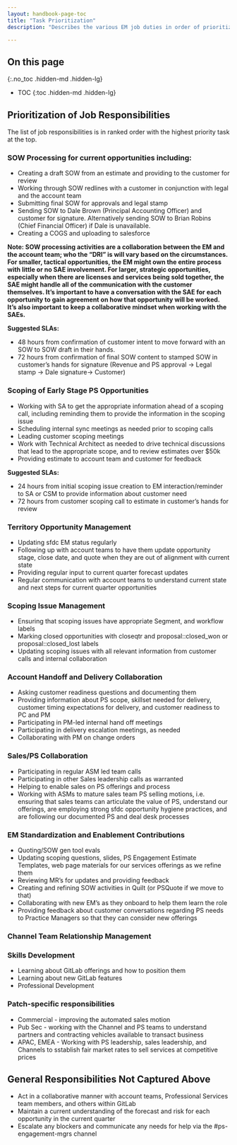 ```yaml
---
layout: handbook-page-toc
title: "Task Prioritization"
description: "Describes the various EM job duties in order of prioritization."

---
```


## On this page
{:.no_toc .hidden-md .hidden-lg}

- TOC
{:toc .hidden-md .hidden-lg}

## Prioritization of Job Responsibilities
The list of job responsibilities is in ranked order with the highest priority task at the top.

### SOW Processing for current opportunities including:
- Creating a draft SOW from an estimate and providing to the customer for review
- Working through SOW redlines with a customer in conjunction with legal and the account team
- Submitting final SOW for approvals and legal stamp
- Sending SOW to Dale Brown (Principal Accounting Officer) and customer for signature. Alternatively sending SOW to Brian Robins (Chief Financial Officer) if Dale is unavailable.
- Creating a COGS and uploading to salesforce

**Note: SOW processing activities are a collaboration between the EM and the account team; who the “DRI” is will vary based on the circumstances.  For smaller, tactical opportunities, the EM might own the entire process with little or no SAE involvement.  For larger, strategic opportunities, especially when there are licenses and services being sold together, the SAE might handle all of the communication with the customer themselves.  It’s important to have a conversation with the SAE for each opportunity to gain agreement on how that opportunity will be worked.  It’s also important to keep a collaborative mindset when working with the SAEs.**

**Suggested SLAs:**
- 48 hours from confirmation of customer intent to move forward with an SOW to SOW draft in their hands.
- 72 hours from confirmation of final SOW content to stamped SOW in customer’s hands for signature (Revenue and PS approval -> Legal stamp -> Dale signature-> Customer)

### Scoping of Early Stage PS Opportunities
- Working with SA to get the appropriate information ahead of a scoping call, including reminding them to provide the information in the scoping issue
- Scheduling internal sync meetings as needed prior to scoping calls
- Leading customer scoping meetings
- Work with Technical Architect as needed to drive technical discussions that lead to the appropriate scope, and to review estimates over $50k
- Providing estimate to account team and customer for feedback

**Suggested SLAs:**
- 24 hours from initial scoping issue creation to EM interaction/reminder to SA or CSM to provide information about customer need
- 72 hours from customer scoping call to estimate in customer’s hands for review

### Territory Opportunity Management
- Updating sfdc EM status regularly
- Following up with account teams to have them update opportunity stage, close date, and quote when they are out of alignment with current state
- Providing regular input to current quarter forecast updates
- Regular communication with account teams to understand current state and next steps for current quarter opportunities

### Scoping Issue Management
- Ensuring that scoping issues have appropriate Segment, and workflow labels
- Marking closed opportunities with closeqtr and proposal::closed_won or proposal::closed_lost labels
- Updating scoping issues with all relevant information from customer calls and internal collaboration

### Account Handoff and Delivery Collaboration
- Asking customer readiness questions and documenting them
- Providing information about PS scope, skillset needed for delivery, customer timing expectations for delivery, and customer readiness to PC and PM
- Participating in PM-led internal hand off meetings
- Participating in delivery escalation meetings, as needed
- Collaborating with PM on change orders

### Sales/PS Collaboration
- Participating in regular ASM led team calls
- Participating in other Sales leadership calls as warranted
- Helping to enable sales on PS offerings and process
- Working with ASMs to mature sales team PS selling motions, i.e. ensuring that sales teams can articulate the value of PS, understand our offerings, are employing strong sfdc opportunity hygiene practices, and are following our documented PS and deal desk processes

### EM Standardization and Enablement Contributions
- Quoting/SOW gen tool evals
- Updating scoping questions, slides, PS Engagement Estimate Templates, web page materials for our services offerings as we refine them
- Reviewing MR’s for updates and providing feedback
- Creating and refining SOW activities in Quilt (or PSQuote if we move to that)
- Collaborating with new EM’s as they onboard to help them learn the role
- Providing feedback about customer conversations regarding PS needs to Practice Managers so that they can consider new offerings 

### Channel Team Relationship Management

### Skills Development
 - Learning about GitLab offerings and how to position them
 - Learning about new GitLab features
 - Professional Development

### Patch-specific responsibilities
- Commercial - improving the automated sales motion
- Pub Sec - working with the Channel and PS teams to understand partners and contracting vehicles available to transact business
- APAC, EMEA - Working with PS leadership, sales leadership, and Channels to sstablish fair market rates to sell services at competitive prices

## General Responsibilities Not Captured Above
- Act in a collaborative manner with account teams, Professional Services team members, and others within GitLab
- Maintain a current understanding of the forecast and risk for each opportunity in the current quarter
- Escalate any blockers and communicate any needs for help via the #ps-engagement-mgrs channel



